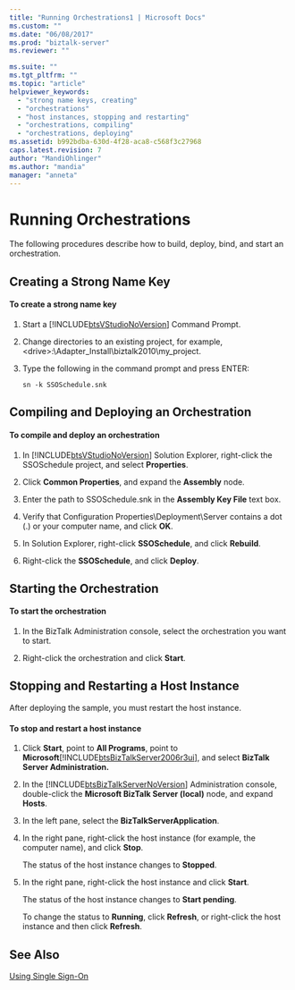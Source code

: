 ```yaml
---
title: "Running Orchestrations1 | Microsoft Docs"
ms.custom: ""
ms.date: "06/08/2017"
ms.prod: "biztalk-server"
ms.reviewer: ""

ms.suite: ""
ms.tgt_pltfrm: ""
ms.topic: "article"
helpviewer_keywords: 
  - "strong name keys, creating"
  - "orchestrations"
  - "host instances, stopping and restarting"
  - "orchestrations, compiling"
  - "orchestrations, deploying"
ms.assetid: b992bdba-630d-4f28-aca8-c568f3c27968
caps.latest.revision: 7
author: "MandiOhlinger"
ms.author: "mandia"
manager: "anneta"
---
```

# Running Orchestrations
The following procedures describe how to build, deploy, bind, and start an orchestration.  
  
## Creating a Strong Name Key  
  
#### To create a strong name key  
  
1.  Start a [!INCLUDE[btsVStudioNoVersion](../includes/btsvstudionoversion-md.md)] Command Prompt.  
  
2.  Change directories to an existing project, for example, \<drive>:\Adapter_Install\biztalk2010\my_project.  
  
3.  Type the following in the command prompt and press ENTER:  
  
     `sn -k SSOSchedule.snk`  
  
## Compiling and Deploying an Orchestration  
  
#### To compile and deploy an orchestration  
  
1.  In [!INCLUDE[btsVStudioNoVersion](../includes/btsvstudionoversion-md.md)] Solution Explorer, right-click the SSOSchedule project, and select **Properties**.  
  
2.  Click **Common Properties**, and expand the **Assembly** node.  
  
3.  Enter the path to SSOSchedule.snk in the **Assembly Key File** text box.  
  
4.  Verify that Configuration Properties\Deployment\Server contains a dot (.) or your computer name, and click **OK**.  
  
5.  In Solution Explorer, right-click **SSOSchedule**, and click **Rebuild**.  
  
6.  Right-click the **SSOSchedule**, and click **Deploy**.  
  
## Starting the Orchestration  
  
#### To start the orchestration  
  
1.  In the BizTalk Administration console, select the orchestration you want to start.  
  
2.  Right-click the orchestration and click **Start**.  
  
## Stopping and Restarting a Host Instance  
 After deploying the sample, you must restart the host instance.  
  
#### To stop and restart a host instance  
  
1.  Click **Start**, point to **All Programs**, point to **Microsoft**[!INCLUDE[btsBizTalkServer2006r3ui](../includes/btsbiztalkserver2006r3ui-md.md)], and select **BizTalk Server Administration.**  
  
2.  In the [!INCLUDE[btsBizTalkServerNoVersion](../includes/btsbiztalkservernoversion-md.md)] Administration console, double-click the **Microsoft BizTalk Server (local)** node, and expand **Hosts**.  
  
3.  In the left pane, select the **BizTalkServerApplication**.  
  
4.  In the right pane, right-click the host instance (for example, the computer name), and click **Stop**.  
  
     The status of the host instance changes to **Stopped**.  
  
5.  In the right pane, right-click the host instance and click **Start**.  
  
     The status of the host instance changes to **Start pending**.  
  
     To change the status to **Running**, click **Refresh**, or right-click the host instance and then click **Refresh**.  
  
## See Also  
 [Using Single Sign-On](../core/using-single-sign-on3.md)